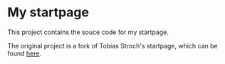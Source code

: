 # My startpage

This project contains the souce code for my startpage.

The original project is a fork of Tobias Stroch's startpage, which can be found [here](https://github.com/Tobias-Schoch/startpage "Tobias Stroch's startpage").

